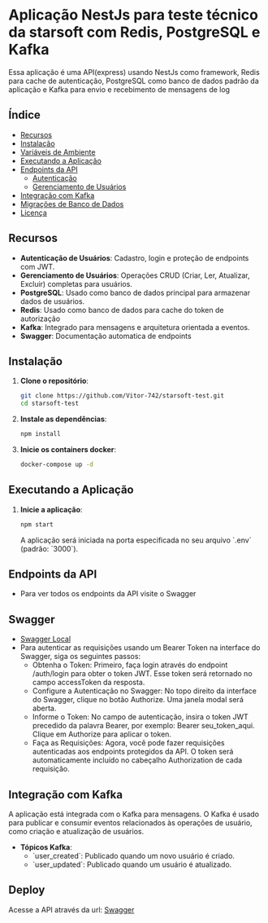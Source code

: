 # Aplicação NestJs para teste técnico da starsoft com Redis, PostgreSQL e Kafka

Essa aplicação é uma API(express) usando NestJs como framework, Redis para cache de autenticação, PostgreSQL como banco de dados padrão da aplicação e Kafka para
envio e recebimento de mensagens de log

## Índice

- [Recursos](#recursos)
- [Instalação](#instalação)
- [Variáveis de Ambiente](#variáveis-de-ambiente)
- [Executando a Aplicação](#executando-a-aplicação)
- [Endpoints da API](#endpoints-da-api)
  - [Autenticação](#autenticação)
  - [Gerenciamento de Usuários](#gerenciamento-de-usuários)
- [Integração com Kafka](#integração-com-kafka)
- [Migrações de Banco de Dados](#migrações-de-banco-de-dados)
- [Licença](#licença)

## Recursos

- **Autenticação de Usuários**: Cadastro, login e proteção de endpoints com JWT.
- **Gerenciamento de Usuários**: Operações CRUD (Criar, Ler, Atualizar, Excluir) completas para usuários.
- **PostgreSQL**: Usado como banco de dados principal para armazenar dados de usuários.
- **Redis**: Usado como banco de dados para cache do token de autorização
- **Kafka**: Integrado para mensagens e arquitetura orientada a eventos.
- **Swagger**: Documentação automatica de endpoints

## Instalação

1. **Clone o repositório**:

   ```bash
   git clone https://github.com/Vitor-742/starsoft-test.git
   cd starsoft-test
   ```

2. **Instale as dependências**:

   ```bash
   npm install
   ```

3. **Inicie os containers docker**:
   ```bash
   docker-compose up -d
   ```

## Executando a Aplicação

1. **Inicie a aplicação**:

   ```bash
   npm start
   ```

   A aplicação será iniciada na porta especificada no seu arquivo \`.env\` (padrão: \`3000\`).

## Endpoints da API
- Para ver todos os endpoints da API visite o Swagger

## Swagger

- [Swagger Local](http://localhost:3000/api/)
- Para autenticar as requisições usando um Bearer Token na interface do Swagger, siga os seguintes passos:
    - Obtenha o Token: Primeiro, faça login através do endpoint /auth/login para obter o token JWT. Esse token será retornado no campo accessToken da resposta.
    - Configure a Autenticação no Swagger: No topo direito da interface do Swagger, clique no botão Authorize. Uma janela modal será aberta.
    - Informe o Token: No campo de autenticação, insira o token JWT precedido da palavra Bearer, por exemplo: Bearer seu_token_aqui. Clique em Authorize para aplicar o token.
    - Faça as Requisições: Agora, você pode fazer requisições autenticadas aos endpoints protegidos da API. O token será automaticamente incluído no cabeçalho Authorization de cada requisição.

## Integração com Kafka

A aplicação está integrada com o Kafka para mensagens. O Kafka é usado para publicar e consumir eventos relacionados às operações de usuário, como criação e atualização de usuários.

- **Tópicos Kafka**:
  - \`user_created\`: Publicado quando um novo usuário é criado.
  - \`user_updated\`: Publicado quando um usuário é atualizado.

## Deploy

Acesse a API através da url: [Swagger](starsoft-test-production.up.railway.app)
